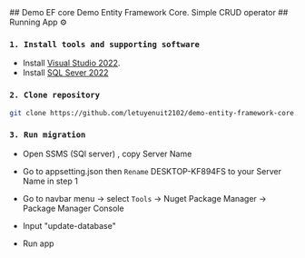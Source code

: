 ﻿<!DOCTYPE html>
<html>
<head>
    <meta charset="utf-8" />
    <title></title>
</head>
<body>
## Demo EF core
    Demo Entity Framework Core. Simple CRUD operator
## Running App ⚙️

### `1. Install tools and supporting software`

- Install [Visual Studio 2022](https://visualstudio.microsoft.com/downloads/).
- Install [SQL Sever 2022](https://www.microsoft.com/en-us/sql-server/sql-server-downloads)

### `2. Clone repository`

  ```sh
  git clone https://github.com/letuyenuit2102/demo-entity-framework-core.git
  ```

### `3. Run migration`

- Open SSMS (SQl server) , copy Server Name


- Go to appsetting.json then `Rename` DESKTOP-KF894FS to your Server Name in step 1


- Go to navbar menu -> select `Tools` -> Nuget Package Manager -> Package Manager Console


- Input "update-database"


- Run app

</body>
</html>